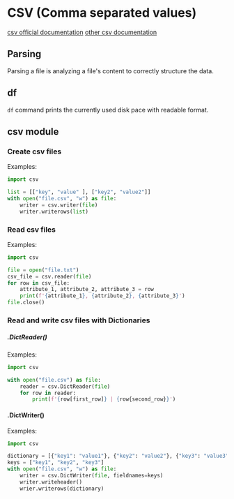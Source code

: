 # CSV (Comma separated values)

[csv official documentation](https://docs.python.org/3/library/csv.html)
[other csv documentation](https://realpython.com/python-csv/)

## Parsing

Parsing a file is analyzing a file's content to correctly structure the data.

## df

`df` command prints the currently used disk pace with readable format.

## csv module

### Create csv files

Examples:

```python
import csv

list = [["key", "value" ], ["key2", "value2"]]
with open("file.csv", "w") as file:
    writer = csv.writer(file)
    writer.writerows(list)
```

### Read csv files

Examples:

```python
import csv

file = open("file.txt")
csv_file = csv.reader(file)
for row in csv_file:
    attribute_1, attribute_2, attribute_3 = row
    print(f'{attribute_1}, {attribute_2}, {attribute_3}')
file.close()
```

### Read and write csv files with Dictionaries

##### .DictReader()

Examples:

```python
import csv

with open("file.csv") as file:
    reader = csv.DictReader(file)
    for row in reader:
        print(f'{row[first_row]} | {row{second_row}}')
```

#### .DictWriter()

Examples:

```python
import csv

dictionary = [{"key1": "value1"}, {"key2": "value2"}, {"key3": "value3"}]
keys = ["key1", "key2", "key3"]
with open("file.csv", "w") as file:
    writer = csv.DictWriter(file, fieldnames=keys)
    writer.writeheader()
    wrier.writerows(dictionary)
```
